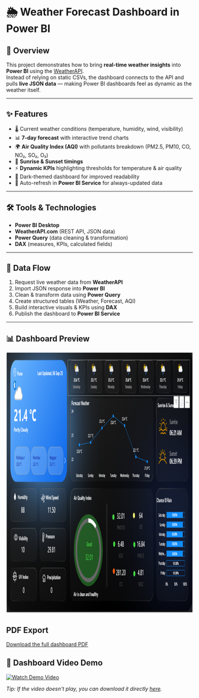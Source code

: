 # 🌦 Weather Forecast Dashboard in Power BI  

## 📌 Overview  
This project demonstrates how to bring **real-time weather insights** into **Power BI** using the [WeatherAPI](https://www.weatherapi.com/).  
Instead of relying on static CSVs, the dashboard connects to the API and pulls **live JSON data** — making Power BI dashboards feel as dynamic as the weather itself.  

---

## ✨ Features  
- 🌡️ Current weather conditions (temperature, humidity, wind, visibility)  
- 📊 **7-day forecast** with interactive trend charts  
- 🌍 **Air Quality Index (AQI)** with pollutants breakdown (PM2.5, PM10, CO, NO₂, SO₂, O₃)  
- 🌅 **Sunrise & Sunset timings**  
- ⚡ **Dynamic KPIs** highlighting thresholds for temperature & air quality  
- 🌙 Dark-themed dashboard for improved readability  
- 🔄 Auto-refresh in **Power BI Service** for always-updated data  

---

## 🛠 Tools & Technologies  
- **Power BI Desktop**  
- **WeatherAPI.com** (REST API, JSON data)  
- **Power Query** (data cleaning & transformation)  
- **DAX** (measures, KPIs, calculated fields)  

---

## 🔄 Data Flow  
1. Request live weather data from **WeatherAPI**  
2. Import JSON response into **Power BI**  
3. Clean & transform data using **Power Query**  
4. Create structured tables (Weather, Forecast, AQI)  
5. Build interactive visuals & KPIs using **DAX**  
6. Publish the dashboard to **Power BI Service**  

---
## 📊 Dashboard Preview  

<img width="1267" height="704" alt="Weather Forecast Dashboard" src="https://github.com/MithileshKale/Weather-Forecast-Dashboard-Using-API-in-Power-BI-/blob/main/Screenshot.PNG" />


##  PDF Export  
[Download the full dashboard PDF](https://github.com/MithileshKale/Weather-Forecast-Dashboard-Using-API-in-Power-BI-/blob/main/Weather%20Forecast%20Dashboard%20Using%20API/Weather%20Forecast%20Dashboard%20Using%20API.pdf)



## 🎥 Dashboard Video Demo

[![Watch Demo Video](https://img.youtube.com/vi/alcBUkFFVPk/0.jpg)](https://youtu.be/alcBUkFFVPk)



*Tip: If the video doesn't play, you can download it directly [here](./Weather%20Forecast%20Dashboard%20Using%20API%20Video.mp4).*

